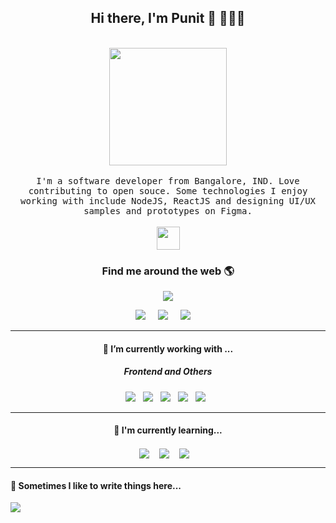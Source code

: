<h2 align='center'> Hi there, I'm Punit 👋 🧑🏻‍💻 </h2>

<p align="center">
  <br><img src="https://github.com/punitkmryh/punitkmryh/blob/master/avataaars%20copy.png" width="188px"><br><br>
  <samp> I'm a software developer from Bangalore, IND. Love contributing to open souce. Some technologies I enjoy working with include NodeJS, ReactJS and designing UI/UX samples and prototypes on Figma.
  </samp>
  <br>
  <br>
    <img src="https://user-images.githubusercontent.com/5679180/79618120-0daffb80-80be-11ea-819e-d2b0fa904d07.gif" width="37px">
  <br>
</p>



<h3  align='center'>Find me around the web 🌎 </h3>

<p align='center'>
  <a href="#"><img src="https://visitor-badge.glitch.me/badge?page_id=punitkmryh.punitkmryh"></a>
</p>


<p align='center'>
  <a href="https://medium.com/@punitkmryh"><img src="https://img.shields.io/badge/medium-%231DA1F2.svg?&style=for-the-badge&logo=medium&logoColor=white" /></a>&nbsp;&nbsp;&nbsp;&nbsp;
  <a href="www.linkedin.com/in/punityh/"><img src="https://img.shields.io/badge/linkedin-%230077B5.svg?&style=for-the-badge&logo=linkedin&logoColor=white" /></a>&nbsp;&nbsp;&nbsp;&nbsp;
  <a href="mailto:punitkmryh95@gmail.com?subject=Olá%20Punit"><img src="https://img.shields.io/badge/gmail-%23D14836.svg?&style=for-the-badge&logo=gmail&logoColor=white" /></a>&nbsp;&nbsp;&nbsp;&nbsp;
</p>

<hr>
<h4 align='center'> 🔭   I’m currently working with ...</h4>


<h5 align='center'> Frontend and Others</h5>
<p align='center'>
  <img src="https://img.shields.io/badge/html5%20-%23e34f26.svg?&style=for-the-badge&logo=html5&logoColor=white" />&nbsp;&nbsp;
  <img src="https://img.shields.io/badge/css3%20-%231572B6.svg?&style=for-the-badge&logo=css3&logoColor=white" />&nbsp;&nbsp;
  <img src="https://img.shields.io/badge/python3%20-%23e34f26.svg?&style=for-the-badge&logo=python&logoColor=white" />&nbsp;&nbsp;
  <img src="https://img.shields.io/badge/javascript%20-%23F7DF1E.svg?&style=for-the-badge&logo=javascript&logoColor=white" />&nbsp;&nbsp;
  <img src="https://img.shields.io/badge/figma%20-%231572B6.svg?&style=for-the-badge&logo=figma&logoColor=white" />&nbsp;&nbsp;
</p>
<hr>

<h4 align='center'> 🌱    I'm currently learning...</h4>
<p align='center'>
  <img align='center' src="https://img.shields.io/badge/react%20-%2361DAFB.svg?&style=for-the-badge&logo=react&logoColor=white" />&nbsp;&nbsp;&nbsp;
  <img align='center' src="https://img.shields.io/badge/node.js%20-%23339933.svg?&style=for-the-badge&logo=node.js&logoColor=white" />&nbsp;&nbsp;&nbsp;
  <img align='center' src="https://img.shields.io/badge/jest%20-%23c21325.svg?&style=for-the-badge&logo=jest&logoColor=white" />&nbsp;&nbsp;&nbsp;
</p>

<hr>
<p align='right'>
<h4 >💬     Sometimes I like to write things here...</h4>
  <a href="https://medium.com/@punitkmryh"><img src="https://img.shields.io/badge/medium-%2312100E.svg?&style=for-the-badge&logo=medium&logoColor=white" /></a>&nbsp;&nbsp;&nbsp;
</p>

<br>


<!--
**punitkmryh/punitkmryh** is a ✨ _special_ ✨ repository because its `README.md` (this file) appears on your GitHub profile.

Here are some ideas to get you started:

- 🔭 I’m currently working on ...
- 🌱 I’m currently learning ...
- 👯 I’m looking to collaborate on ...
- 🤔 I’m looking for help with ...
- 💬 Ask me about ...
- 📫 How to reach me: ...
- 😄 Pronouns: ...
- ⚡ Fun fact: ...
-->
